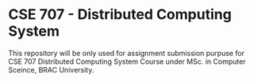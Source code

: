 # CSE 707 - Distributed Computing System
This repository will be only used for assignment submission purpuse for CSE 707 Distributed Computing System Course under MSc. in Computer Sceince, BRAC University.
